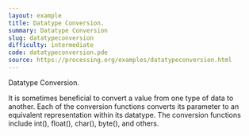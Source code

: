```yaml
---
layout: example
title: Datatype Conversion.
summary: Datatype Conversion
slug: datatypeconversion
difficulty: intermediate
code: datatypeconversion.pde
source: https://processing.org/examples/datatypeconversion.html
---
```


Datatype Conversion. 

 It is sometimes beneficial to convert a value from one type of data to another. Each of the conversion functions converts its parameter to an equivalent representation within its datatype. The conversion functions include int(), float(), char(), byte(), and others.
